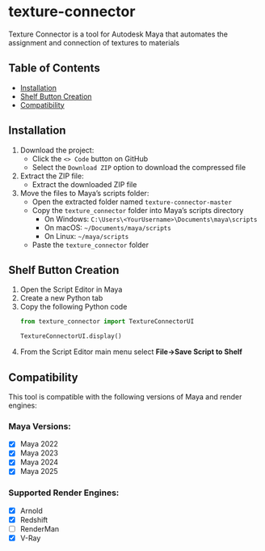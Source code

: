 # texture-connector
Texture Connector is a tool for Autodesk Maya that automates the assignment and connection of textures to 
materials

## Table of Contents
- [Installation](#installation)
- [Shelf Button Creation](#shelf-button-creation)
- [Compatibility](#compatibility)

## Installation
1. Download the project:
   - Click the `<> Code` button on GitHub
   - Select the `Download ZIP` option to download the compressed file
2. Extract the ZIP file:
   - Extract the downloaded ZIP file
3. Move the files to Maya’s scripts folder:
   - Open the extracted folder named `texture-connector-master`
   - Copy the `texture_connector` folder into Maya’s scripts directory
     - On Windows: `C:\Users\<YourUsername>\Documents\maya\scripts`
     - On macOS: `~/Documents/maya/scripts`
     - On Linux: `~/maya/scripts`
   - Paste the `texture_connector` folder

## Shelf Button Creation
1. Open the Script Editor in Maya
2. Create a new Python tab
3. Copy the following Python code
    ```python 
    from texture_connector import TextureConnectorUI
    
    TextureConnectorUI.display()
    ```
4. From the Script Editor main menu select **File->Save Script to Shelf**

## Compatibility
This tool is compatible with the following versions of Maya and render engines:

### Maya Versions:
- [x] Maya 2022
- [x] Maya 2023
- [x] Maya 2024
- [x] Maya 2025

### Supported Render Engines:
- [x] Arnold 
- [x] Redshift
- [ ] RenderMan
- [x] V-Ray 
